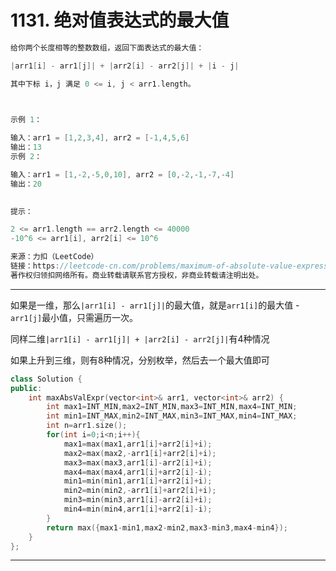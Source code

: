 # 1131. 绝对值表达式的最大值

```c++
给你两个长度相等的整数数组，返回下面表达式的最大值：

|arr1[i] - arr1[j]| + |arr2[i] - arr2[j]| + |i - j|

其中下标 i，j 满足 0 <= i, j < arr1.length。

 

示例 1：

输入：arr1 = [1,2,3,4], arr2 = [-1,4,5,6]
输出：13
示例 2：

输入：arr1 = [1,-2,-5,0,10], arr2 = [0,-2,-1,-7,-4]
输出：20
 

提示：

2 <= arr1.length == arr2.length <= 40000
-10^6 <= arr1[i], arr2[i] <= 10^6

来源：力扣（LeetCode）
链接：https://leetcode-cn.com/problems/maximum-of-absolute-value-expression
著作权归领扣网络所有。商业转载请联系官方授权，非商业转载请注明出处。
```

---

如果是一维，那么`|arr1[i] - arr1[j]|`的最大值，就是`arr1[i]`的最大值 - `arr1[j]`最小值，只需遍历一次。

同样二维`|arr1[i] - arr1[j]| + |arr2[i] - arr2[j]|`有4种情况

如果上升到三维，则有8种情况，分别枚举，然后去一个最大值即可

```c++
class Solution {
public:
    int maxAbsValExpr(vector<int>& arr1, vector<int>& arr2) {
        int max1=INT_MIN,max2=INT_MIN,max3=INT_MIN,max4=INT_MIN;
        int min1=INT_MAX,min2=INT_MAX,min3=INT_MAX,min4=INT_MAX;
        int n=arr1.size();
        for(int i=0;i<n;i++){
            max1=max(max1,arr1[i]+arr2[i]+i);
            max2=max(max2,-arr1[i]+arr2[i]+i);
            max3=max(max3,arr1[i]-arr2[i]+i);
            max4=max(max4,arr1[i]+arr2[i]-i);
            min1=min(min1,arr1[i]+arr2[i]+i);
            min2=min(min2,-arr1[i]+arr2[i]+i);
            min3=min(min3,arr1[i]-arr2[i]+i);
            min4=min(min4,arr1[i]+arr2[i]-i);
        }
        return max({max1-min1,max2-min2,max3-min3,max4-min4});
    }
};
```

---



